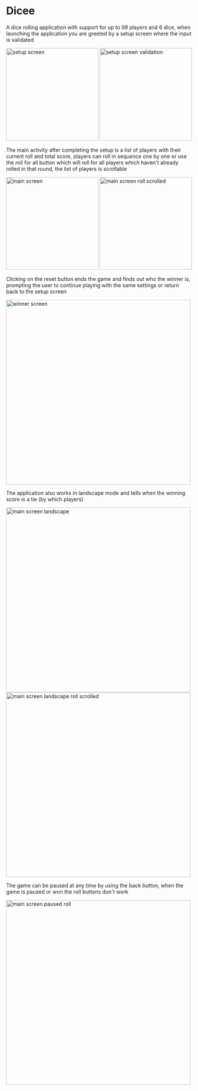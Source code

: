# Dicee
A dice rolling application with support for up to 99 players and 6 dice, when launching the application you are greeted by a setup screen where the input is validated
<p float="left">
  <img src="https://github.com/filipopo/Pare/assets/4060824/0915f420-3088-4f7c-a1eb-a986872609f7" width="250" alt="setup screen">
  <img src="https://github.com/filipopo/Pare/assets/4060824/c20257ce-3645-496b-80bb-f929279dcf46" width="250" alt="setup screen validation">
</p>
The main activity after completing the setup is a list of players with their current roll and total score, players can roll in sequence one by one or use the roll for all button which will roll for all players which haven't already rolled in that round, the list of players is scrollable
<p float="left">
  <img src="https://github.com/filipopo/Pare/assets/4060824/6f783775-3a6c-4318-a315-8b6bc18c15e2" width="250" alt="main screen">
  <img src="https://github.com/filipopo/Pare/assets/4060824/26079441-949b-4942-80ec-3ba85786cb1f" width="250" alt="main screen roll scrolled">
</p>
Clicking on the reset button ends the game and finds out who the winner is, prompting the user to continue playing with the same settings or return back to the setup screen
<p float="left">
  <img src="https://github.com/filipopo/Pare/assets/4060824/d698e3f2-9749-473e-8a6a-7913e28b7e41" width="500" alt="winner screen">
</p>
The application also works in landscape mode and tells when the winning score is a tie (by which players)
<p float="left">
  <img src="https://github.com/filipopo/Pare/assets/4060824/7200e4cd-6e99-4622-a46f-ce1307646618" width="500" alt="main screen landscape"><br>
  <img src="https://github.com/filipopo/Pare/assets/4060824/78cc4492-394e-48d8-b9b3-f38dc1ca5456" width="500" alt="main screen landscape roll scrolled">
</p>
The game can be paused at any time by using the back button, when the game is paused or won the roll buttons don't work
<p float="left">
  <img src="https://github.com/filipopo/Pare/assets/4060824/7308338d-64f8-43b4-84c0-11e1b7992ee3" width="500" alt="main screen paused roll">
</p>
